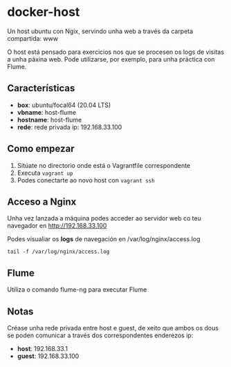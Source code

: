 # docker-host
Un host ubuntu con Ngix, servindo unha web a través da carpeta compartida: www

O host está pensado para exercicios nos que se procesen os logs de visitas a unha páxina web. Pode utilizarse, por exemplo, para unha práctica con Flume.
## Características
* **box**: ubuntu/focal64 (20.04 LTS)
* **vbname**: host-flume
* **hostname**: host-flume
* **rede**: rede privada ip: 192.168.33.100


## Como empezar
1. Sitúate no directorio onde está o Vagrantfile correspondente
2. Executa `vagrant up`
3. Podes conectarte ao novo host con `vagrant ssh`

## Acceso a Nginx
Unha vez lanzada a máquina podes acceder ao servidor web co teu navegador en http://192.168.33.100

Podes visualiar os **logs** de navegación en /var/log/nginx/access.log
```
tail -f /var/log/nginx/access.log
```
## Flume
Utiliza o comando flume-ng para executar Flume


## Notas
Créase unha rede privada entre host e guest, de xeito que ambos os dous se poden comunicar a través dos correspondentes enderezos ip:
* **host**: 192.168.33.1
* **guest**: 192.168.33.100
